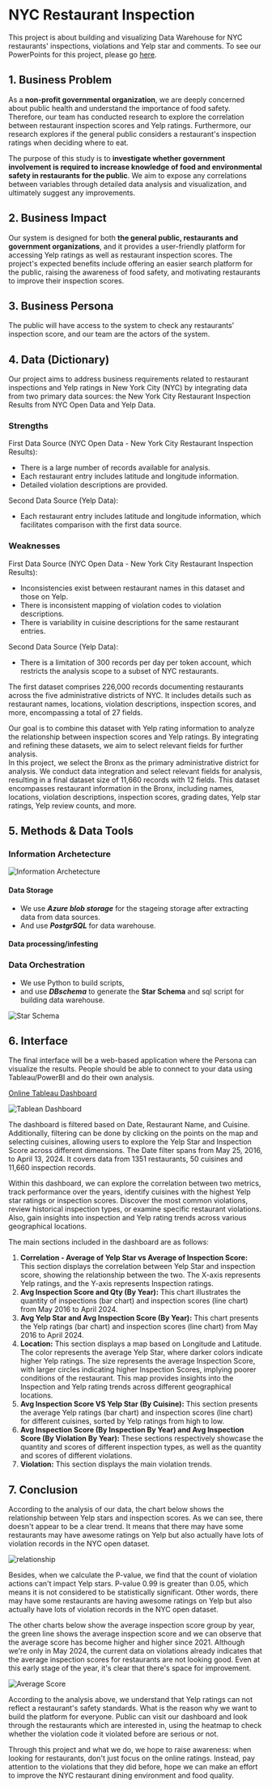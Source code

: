 # NYC Restaurant Inspection

This project is about building and visualizing Data Warehouse for NYC restaurants' inspections, violations and Yelp star and comments. To see our PowerPoints for this project, please go [here](/Data%20Warehousing%20Term%20Project.pdf).

## 1. Business Problem

As a **non-profit governmental organization**, we are deeply concerned about public health and understand the importance of food safety. Therefore, our team has conducted research to explore the correlation between restaurant inspection scores and Yelp ratings. Furthermore, our research explores if the general public considers a restaurant's inspection ratings when deciding where to eat.

The purpose of this study is to **investigate whether government involvement is required to increase knowledge of food and environmental safety in restaurants for the public**. We aim to expose any correlations between variables through detailed data analysis and visualization, and ultimately suggest any improvements.

## 2. Business Impact

Our system is designed for both **the general public, restaurants and government organizations**, and it provides a user-friendly platform for accessing Yelp ratings as well as restaurant inspection scores. The project's expected benefits include offering an easier search platform for the public, raising the awareness of food safety, and motivating restaurants to improve their inspection scores.

## 3. Business Persona

The public will have access to the system to check any restaurants’ inspection score, and our team are the actors of the system. 

## 4. Data (Dictionary)

Our project aims to address business requirements related to restaurant inspections and Yelp ratings in New York City (NYC) by integrating data from two primary data sources: the New York City Restaurant Inspection Results from NYC Open Data and Yelp Data.

### **Strengths**

First Data Source (NYC Open Data - New York City Restaurant Inspection Results):

- There is a large number of records available for analysis.
- Each restaurant entry includes latitude and longitude information.
- Detailed violation descriptions are provided.

Second Data Source (Yelp Data):

- Each restaurant entry includes latitude and longitude information, which facilitates comparison with the first data source.

### **Weaknesses**

First Data Source (NYC Open Data - New York City Restaurant Inspection Results):

- Inconsistencies exist between restaurant names in this dataset and those on Yelp.
- There is inconsistent mapping of violation codes to violation descriptions.
- There is variability in cuisine descriptions for the same restaurant entries.

Second Data Source (Yelp Data):

- There is a limitation of 300 records per day per token account, which restricts the analysis scope to a subset of NYC restaurants.

The first dataset comprises 226,000 records documenting restaurants across the five administrative districts of NYC. It includes details such as restaurant names, locations, violation descriptions, inspection scores, and more, encompassing a total of 27 fields.

Our goal is to combine this dataset with Yelp rating information to analyze the relationship between inspection scores and Yelp ratings. By integrating and refining these datasets, we aim to select relevant fields for further analysis.</br>
In this project, we select the Bronx as the primary administrative district for analysis. We conduct data integration and select relevant fields for analysis, resulting in a final dataset size of 11,660 records with 12 fields. This dataset encompasses restaurant information in the Bronx, including names, locations, violation descriptions, inspection scores, grading dates, Yelp star ratings, Yelp review counts, and more.

## 5. Methods & Data Tools

### Information Archetecture

![Information Archetecture](/pictures/Information%20Architecture.png)

#### Data Storage

- We use ***Azure blob storage*** for the stageing storage after extracting data from data sources.
- And use ***PostgrSQL*** for data warehouse.

#### Data processing/infesting

### Data Orchestration

- We use Python to build scripts,
- and use ***DBschema*** to generate the **Star Schema** and sql script for building data warehouse.

![Star Schema](/model/DBschema_pic.png)

## 6. Interface

The final interface will be a web-based application where the Persona can visualize the results.  People should be able to connect to your  data using Tableau/PowerBI and do their own analysis.

[Online Tableau Dashboard](https://public.tableau.com/app/profile/shanlinna/viz/NYCRestaurant_17143574410070/Dashboard)

![Tablean Dashboard](/pictures/Dashboard.jpg)

The dashboard is filtered based on Date, Restaurant Name, and Cuisine. Additionally, filtering can be done by clicking on the points on the map and selecting cuisines, allowing users to explore the Yelp Star and Inspection Score across different dimensions. The Date filter spans from May 25, 2016, to April 13, 2024.  It covers data from 1351 restaurants, 50 cuisines and 11,660 inspection records.

Within this dashboard, we can explore the correlation between two metrics, track performance over the years, identify cuisines with the highest Yelp star ratings or inspection scores. Discover the most common violations, review historical inspection types, or examine specific restaurant violations. Also, gain insights into inspection and Yelp rating trends across various geographical locations.

The main sections included in the dashboard are as follows:

1. **Correlation - Average of Yelp Star vs Average of Inspection Score:**
   This section displays the correlation between Yelp Star and inspection score, showing the relationship between the two. The X-axis represents Yelp ratings, and the Y-axis represents Inspection ratings.
2. **Avg Inspection Score and Qty (By Year):**
   This chart illustrates the quantity of inspections (bar chart) and inspection scores (line chart) from May 2016 to April 2024.
3. **Avg Yelp Star and Avg Inspection Score (By Year):**
   This chart presents the Yelp ratings (bar chart) and inspection scores (line chart) from May 2016 to April 2024.
4. **Location:**
   This section displays a map based on Longitude and Latitude. The color represents the average Yelp Star, where darker colors indicate higher Yelp ratings. The size represents the average Inspection Score, with larger circles indicating higher Inspection Scores, implying poorer conditions of the restaurant. This map provides insights into the Inspection and Yelp rating trends across different geographical locations.
5. **Avg Inspection Score VS Yelp Star (By Cuisine):**
   This section presents the average Yelp ratings (bar chart) and inspection scores (line chart) for different cuisines, sorted by Yelp ratings from high to low.
6. **Avg Inspection Score (By Inspection By Year) and Avg Inspection Score (By Violation By Year):**
   These sections respectively showcase the quantity and scores of different inspection types, as well as the quantity and scores of different violations.
7. **Violation:**
    This section displays the main violation trends.

## 7. Conclusion

According to the analysis of our data, the chart below shows the relationship between Yelp stars and inspection scores. As we can see, there doesn't appear to be a clear trend. It means that there may have some restaurants may have awesome ratings on Yelp but also actually have lots of violation records in the NYC open dataset.

![relationship](/pictures/Relationship%20Between%20Yelp%20Stars%20and%20Inspection%20Score.png)

Besides, when we calculate the P-value, we find that the count of violation actions can't impact Yelp stars. P-value 0.99 is greater than 0.05, which means it is not considered to be statistically significant. Other words, there may have some restaurants are having awesome  ratings on Yelp but also actually have lots of violation records in the NYC open dataset.

The other charts below show the average inspection score group by year, the green line shows the average inspection score and we can observe that the average score has become higher and higher since 2021. Although we're only in May 2024, the current data on violations already indicates that the average inspection scores for restaurants are not looking good. Even at this early stage of the year, it's clear that there's space for improvement.

![Average Score](/pictures/Average%20Inspection%20Score.png)

According to the analysis above, we understand that Yelp ratings can not reflect a restaurant's safety standards. What is the reason why we want to build the platform for everyone. Public can visit our dashboard and look through the restaurants which are interested in, using the heatmap to check whether the violation code it violated before are serious or not.

Through this project and what we do, we hope to raise awareness: when looking for restaurants, don't just focus on the online ratings. Instead, pay attention to the violations that they did before, hope we can make an effort to improve the NYC restaurant dining environment and food quality.
